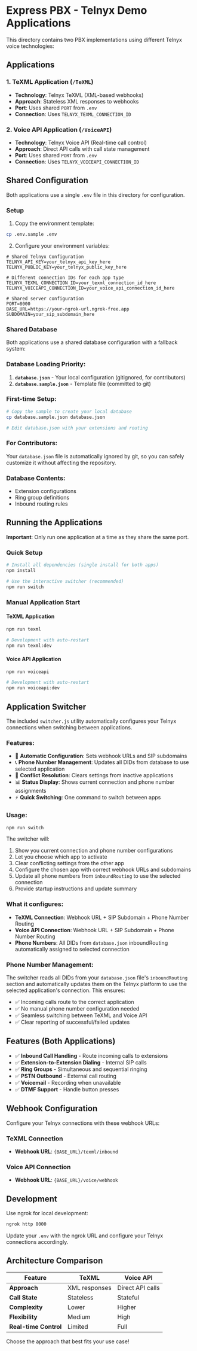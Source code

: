 # Express PBX - Telnyx Demo Applications

This directory contains two PBX implementations using different Telnyx voice technologies:

## Applications

### 1. TeXML Application (`/TeXML`)
- **Technology**: Telnyx TeXML (XML-based webhooks)
- **Approach**: Stateless XML responses to webhooks
- **Port**: Uses shared `PORT` from `.env`
- **Connection**: Uses `TELNYX_TEXML_CONNECTION_ID`

### 2. Voice API Application (`/VoiceAPI`)
- **Technology**: Telnyx Voice API (Real-time call control)
- **Approach**: Direct API calls with call state management
- **Port**: Uses shared `PORT` from `.env`
- **Connection**: Uses `TELNYX_VOICEAPI_CONNECTION_ID`

## Shared Configuration

Both applications use a single `.env` file in this directory for configuration.

### Setup

1. Copy the environment template:
```bash
cp .env.sample .env
```

2. Configure your environment variables:
```env
# Shared Telnyx Configuration
TELNYX_API_KEY=your_telnyx_api_key_here
TELNYX_PUBLIC_KEY=your_telnyx_public_key_here

# Different connection IDs for each app type
TELNYX_TEXML_CONNECTION_ID=your_texml_connection_id_here
TELNYX_VOICEAPI_CONNECTION_ID=your_voice_api_connection_id_here

# Shared server configuration
PORT=8000
BASE_URL=https://your-ngrok-url.ngrok-free.app
SUBDOMAIN=your_sip_subdomain_here
```

### Shared Database

Both applications use a shared database configuration with a fallback system:

### Database Loading Priority:
1. **`database.json`** - Your local configuration (gitignored, for contributors)
2. **`database.sample.json`** - Template file (committed to git)

### First-time Setup:
```bash
# Copy the sample to create your local database
cp database.sample.json database.json

# Edit database.json with your extensions and routing
```

### For Contributors:
Your `database.json` file is automatically ignored by git, so you can safely customize it without affecting the repository.

### Database Contents:
- Extension configurations
- Ring group definitions  
- Inbound routing rules

## Running the Applications

**Important**: Only run one application at a time as they share the same port.

### Quick Setup
```bash
# Install all dependencies (single install for both apps)
npm install

# Use the interactive switcher (recommended)
npm run switch
```

### Manual Application Start

#### TeXML Application
```bash
npm run texml

# Development with auto-restart
npm run texml:dev
```

#### Voice API Application
```bash
npm run voiceapi

# Development with auto-restart
npm run voiceapi:dev
```

## Application Switcher

The included `switcher.js` utility automatically configures your Telnyx connections when switching between applications.

### Features:
- 🔄 **Automatic Configuration**: Sets webhook URLs and SIP subdomains
- 📞 **Phone Number Management**: Updates all DIDs from database to use selected application
- 🧹 **Conflict Resolution**: Clears settings from inactive applications
- 📊 **Status Display**: Shows current connection and phone number assignments
- ⚡ **Quick Switching**: One command to switch between apps

### Usage:
```bash
npm run switch
```

The switcher will:
1. Show you current connection and phone number configurations
2. Let you choose which app to activate
3. Clear conflicting settings from the other app
4. Configure the chosen app with correct webhook URLs and subdomains
5. Update all phone numbers from `inboundRouting` to use the selected connection
6. Provide startup instructions and update summary

### What it configures:
- **TeXML Connection**: Webhook URL + SIP Subdomain + Phone Number Routing
- **Voice API Connection**: Webhook URL + SIP Subdomain + Phone Number Routing
- **Phone Numbers**: All DIDs from `database.json` inboundRouting automatically assigned to selected connection

### Phone Number Management:
The switcher reads all DIDs from your `database.json` file's `inboundRouting` section and automatically updates them on the Telnyx platform to use the selected application's connection. This ensures:
- ✅ Incoming calls route to the correct application
- ✅ No manual phone number configuration needed
- ✅ Seamless switching between TeXML and Voice API
- ✅ Clear reporting of successful/failed updates

## Features (Both Applications)

- ✅ **Inbound Call Handling** - Route incoming calls to extensions
- ✅ **Extension-to-Extension Dialing** - Internal SIP calls
- ✅ **Ring Groups** - Simultaneous and sequential ringing
- ✅ **PSTN Outbound** - External call routing
- ✅ **Voicemail** - Recording when unavailable
- ✅ **DTMF Support** - Handle button presses

## Webhook Configuration

Configure your Telnyx connections with these webhook URLs:

### TeXML Connection
- **Webhook URL**: `{BASE_URL}/texml/inbound`

### Voice API Connection
- **Webhook URL**: `{BASE_URL}/voice/webhook`

## Development

Use ngrok for local development:
```bash
ngrok http 8000
```

Update your `.env` with the ngrok URL and configure your Telnyx connections accordingly.

## Architecture Comparison

| Feature | TeXML | Voice API |
|---------|-------|-----------|
| **Approach** | XML responses | Direct API calls |
| **Call State** | Stateless | Stateful |
| **Complexity** | Lower | Higher |
| **Flexibility** | Medium | High |
| **Real-time Control** | Limited | Full |

Choose the approach that best fits your use case!